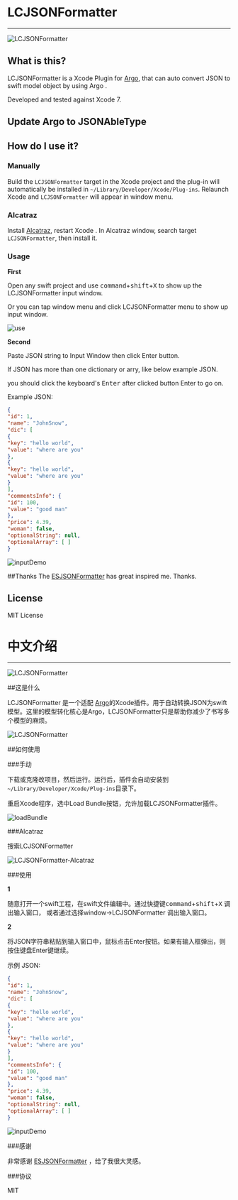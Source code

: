 
# LCJSONFormatter
---

![LCJSONFormatter](https://github.com/EvoIos/LCJSONFormatter/blob/master/images/LCJSONFormatterGif.gif)

## What is this?

LCJSONFormatter is a Xcode Plugin for [Argo](https://github.com/thoughtbot/Argo), that can auto convert JSON to swift model object by using Argo .

Developed and tested against Xcode 7. 

## Update Argo to JSONAbleType



## How do I use it?

### Manually

Build the `LCJSONFormatter` target in the Xcode project and the plug-in will automatically be installed in `~/Library/Developer/Xcode/Plug-ins`. Relaunch Xcode and `LCJSONFormatter` will appear in window menu.

### Alcatraz

Install [Alcatraz](http://alcatraz.io/), restart Xcode . In Alcatraz window, search target `LCJSONFormatter`, then install it.

### Usage

**First**

Open any swift project and use <kbd>command</kbd>+<kbd>shift</kbd>+<kbd>X</kbd> to show up the LCJSONFormatter input window.

Or you can tap window menu and click LCJSONFormatter menu to show up input window.

![use](https://github.com/EvoIos/LCJSONFormatter/blob/master/images/windowSelectLCJSONFormatter.png)


**Second**

Paste JSON string to Input Window then click Enter button.

If JSON has more than one dictionary or arry, like below example JSON.

you should click the keyboard's <kbd>Enter</kbd> after clicked button Enter to go on.

Example JSON:

```json
{
"id": 1, 
"name": "JohnSnow", 
"dic": [
{
"key": "hello world", 
"value": "where are you"
}, 
{
"key": "hello world", 
"value": "where are you"
}
], 
"commentsInfo": {
"id": 100, 
"value": "good man"
}, 
"price": 4.39, 
"woman": false, 
"optionalString": null, 
"optionalArray": [ ]
}
```

![inputDemo](https://github.com/EvoIos/LCJSONFormatter/blob/master/images/LCJSONFormatterInput.gif)

##Thanks
The [ESJSONFormatter](https://github.com/EnjoySR/ESJsonFormat-Xcode) has  great inspired me. Thanks.

## License

MIT License

# 中文介绍
---

![LCJSONFormatter](https://github.com/EvoIos/LCJSONFormatter/blob/master/images/LCJSONFormatterGif.gif)

##这是什么

LCJSONFormatter 是一个适配 [Argo](https://github.com/thoughtbot/Argo)的Xcode插件。用于自动转换JSON为swift模型。这里的模型转化核心是Argo，LCJSONFormatter只是帮助你减少了书写多个模型的麻烦。

![LCJSONFormatter](https://github.com/EvoIos/LCJSONFormatter/blob/master/images/LCJSONFormatterGif.gif)


##如何使用

###手动

下载或克隆改项目，然后运行。运行后，插件会自动安装到`~/Library/Developer/Xcode/Plug-ins`目录下。

重启Xcode程序，选中Load Bundle按钮，允许加载LCJSONFormatter插件。

![loadBundle](https://github.com/EvoIos/LCJSONFormatter/blob/master/images/loadBundle.png)

###Alcatraz

搜索LCJSONFormatter

![LCJSONFormatter-Alcatraz](https://github.com/EvoIos/LCJSONFormatter/blob/master/images/Alcatraz-Install-LCJSONFormatter.png)


###使用

**1**

随意打开一个swift工程，在swift文件编辑中。通过快捷键<kbd>command</kbd>+<kbd>shift</kbd>+<kbd>X</kbd> 调出输入窗口， 或者通过选择window->LCJSONFormatter 调出输入窗口。

**2**

将JSON字符串粘贴到输入窗口中，鼠标点击Enter按钮。如果有输入框弹出，则按住键盘Enter键继续。

示例 JSON:

```json
{
"id": 1, 
"name": "JohnSnow", 
"dic": [
{
"key": "hello world", 
"value": "where are you"
}, 
{
"key": "hello world", 
"value": "where are you"
}
], 
"commentsInfo": {
"id": 100, 
"value": "good man"
}, 
"price": 4.39, 
"woman": false, 
"optionalString": null, 
"optionalArray": [ ]
}
```

![inputDemo](https://github.com/EvoIos/LCJSONFormatter/blob/master/images/LCJSONFormatterInput.gif)

###感谢

非常感谢 [ESJSONFormatter](https://github.com/EnjoySR/ESJsonFormat-Xcode) ，给了我很大灵感。

###协议

MIT